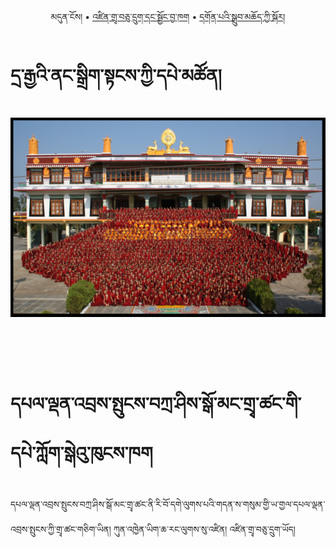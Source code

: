 
<p align="center">
  <span>མདུན་ངོས།</span> •
  <a href="https://bdrc-reader.github.io/mugey-gonpa/zendra">འཛིན་གྲྭ་བཅུ་དྲུག་དང་སྦྱོང་བྱ་ཁག</a> •
  <a href="https://bdrc-reader.github.io/mugey-gonpa/drubchod">དགོན་པའི་སྒྲུབ་མཆོད་ཀྱི་སྐོར།</a></p>

# དྲ་རྒྱའི་ནང་སྒྲིག་སྟངས་ཀྱི་དཔེ་མཚོན།

![image alt text](https://raw.githubusercontent.com/bdrc-reader/drepung-gomang/master/docs/img/go.png)

<br>
<br>
<br>

# དཔལ་ལྡན་འབྲས་སྤུངས་བཀྲ་ཤིས་སྒོ་མང་གྲྭ་ཚང་གི་དཔེ་ཀློག་སྒེའུ་ཁུངས་ཁག

དཔལ་ལྡན་འབྲས་སྤུངས་བཀྲ་ཤིས་སྒོ་མང་གྲྭ་ཚང་ནི་རི་བོ་དགེ་ལུགས་པའི་གདན་ས་གསུམ་གྱི་ཡ་གྱལ་དཔལ་ལྡན་འབྲས་སྤུངས་ཀྱི་གྲྭ་ཚང་གཅིག་ཡིན། ཀུན་འཁྱེན་ཡིག་ཆ་རང་ལུགས་སུ་འཛིན། འཛིན་གྲྭ་བཅུ་དྲུག་ཡོད། 
